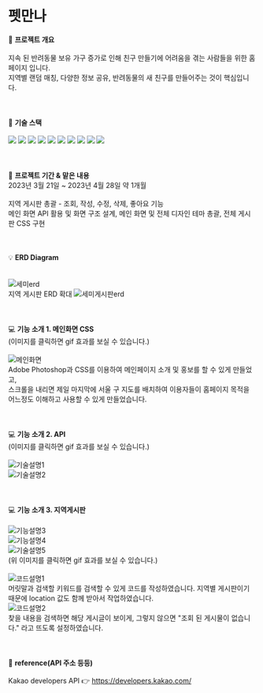 # 펫만나
📌 <b>프로젝트 개요</b>
<br>
<br>
지속 된 반려동물 보유 가구 증가로 인해 친구 만들기에 어려움을 겪는 사람들을 위한 홈페이지 입니다.
<br>
지역별 랜덤 매칭, 다양한 정보 공유, 반려동물의 새 친구를 만들어주는 것이 핵심입니다.
<br>
<br>
<br>
<br>
🚀 <b>기술 스택</b>
<br>
<br>
 <img src="https://img.shields.io/badge/java-007396?style=for-the-badge&logo=java&logoColor=white">
 <img src="https://img.shields.io/badge/html5-E34F26?style=for-the-badge&logo=html5&logoColor=white">
 <img src="https://img.shields.io/badge/css-1572B6?style=for-the-badge&logo=css3&logoColor=white">
 <img src="https://img.shields.io/badge/javascript-F7DF1E?style=for-the-badge&logo=javascript&logoColor=black">
 <img src="https://img.shields.io/badge/jquery-0769AD?style=for-the-badge&logo=jquery&logoColor=white">
 <img src="https://img.shields.io/badge/Oracle SQL-4479A1?style=for-the-badge&logo=Oracle SQL&logoColor=white">
 <img src="https://img.shields.io/badge/apache tomcat-F8DC75?style=for-the-badge&logo=apachetomcat&logoColor=white">
 <img src="https://img.shields.io/badge/github-181717?style=for-the-badge&logo=github&logoColor=white">
 <img src="https://img.shields.io/badge/git-F05032?style=for-the-badge&logo=git&logoColor=white">
 <img src="https://img.shields.io/badge/fontawesome-339AF0?style=for-the-badge&logo=fontawesome&logoColor=white">
<br>
<br>
<br>
<br>
📆 <b>프로젝트 기간 & 맡은 내용</b>
<br>
2023년 3월 21일 ~ 2023년 4월 28일 약 1개월
<br>
<br>
지역 게시판 총괄 - 조회, 작성, 수정, 삭제, 좋아요 기능
<br>
메인 화면 API 활용 및 화면 구조 설계, 메인 화면 및 전체 디자인 테마 총괄, 전체 게시판 CSS 구현
<br>
<br>
<br>
<br>
💡 <b>ERD Diagram<br></b>
<br>
<br>
![세미erd](https://github.com/dosukyung/dosukyung/assets/128382128/b28674a5-febb-4c30-b5e9-8fdda98aa099)
<br>
지역 게시판 ERD 확대
![세미게시판erd](https://github.com/dosukyung/dosukyung/assets/128382128/78dba5c9-3960-4ff6-afe5-8c3f9dffe78d)
<br>
<br>
<br>
<br>
💻 <b>기능 소개 1. 메인화면 CSS</b>
<br>
(이미지를 클릭하면 gif 효과를 보실 수 있습니다.)
<br>
<br>
![메인화면](https://github.com/dosukyung/dosukyung/assets/128382128/15136ef4-9a1d-4320-9486-95a694621b8f)
<br>
Adobe Photoshop과 CSS를 이용하여 메인페이지 소개 및 홍보를 할 수 있게 만들었고,
<br>
스크롤을 내리면 제일 마지막에 서울 구 지도를 배치하여 이용자들이 홈페이지 목적을 어느정도 이해하고 사용할 수 있게 만들었습니다. 
<br>
<br>
<br>
<br>
💻 <b>기능 소개 2. API</b>
<br>
(이미지를 클릭하면 gif 효과를 보실 수 있습니다.)
<br>
<br>
![기술설명1](https://github.com/dosukyung/dosukyung/assets/128382128/7358620e-0846-49b6-8a81-58cff322b278)
<br>
![기술설명2](https://github.com/dosukyung/dosukyung/assets/128382128/7dc67717-ad6a-4b75-805b-9605a9f6bbea)
<br>
<br>
<br>
<br>
💻 <b>기능 소개 3. 지역게시판</b>
<br>
<br>
![기능설명3](https://github.com/dosukyung/dosukyung/assets/128382128/77c5574e-194b-4ce8-94a7-59120b70b54e)
<br>
![기능설명4](https://github.com/dosukyung/dosukyung/assets/128382128/a9c16161-201f-497a-99af-717090283062)
<br>
![기술설명5](https://github.com/dosukyung/dosukyung/assets/128382128/1a302ca2-a632-4396-864b-70d7c4463c6e)
<br>
(위 이미지를 클릭하면 gif 효과를 보실 수 있습니다.)
<br>
<br>
![코드설명1](https://github.com/dosukyung/dosukyung/assets/128382128/7d5fdfcf-d295-4618-82b1-26e625a3ae5b)
<br>
머릿말과 검색할 키워드를 검색할 수 있게 코드를 작성하였습니다. 지역별 게시판이기 때문에 location 값도 함께 받아서 작업하였습니다.
<br>
![코드설명2](https://github.com/dosukyung/dosukyung/assets/128382128/52f907cf-abaa-41a4-a610-2c54ea2e3ab9)
<br>
찾을 내용을 검색하면 해당 게시글이 보이게, 그렇지 않으면 "조회 된 게시물이 없습니다." 라고 뜨도록 설정하였습니다. 
<br>
<br>
<br>
<br>
🔎 <b>reference(API 주소 등등)</b>
<br>
<br>
Kakao developers API 👉 https://developers.kakao.com/ 


